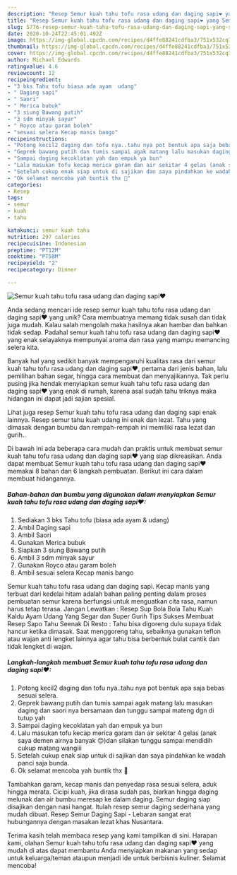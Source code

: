```yaml
---
description: "Resep Semur kuah tahu tofu rasa udang dan daging sapi❤ yang Sempurna"
title: "Resep Semur kuah tahu tofu rasa udang dan daging sapi❤ yang Sempurna"
slug: 5776-resep-semur-kuah-tahu-tofu-rasa-udang-dan-daging-sapi-yang-sempurna
date: 2020-10-24T22:45:01.492Z
image: https://img-global.cpcdn.com/recipes/d4ffe88241cdfba3/751x532cq70/semur-kuah-tahu-tofu-rasa-udang-dan-daging-sapi❤-foto-resep-utama.jpg
thumbnail: https://img-global.cpcdn.com/recipes/d4ffe88241cdfba3/751x532cq70/semur-kuah-tahu-tofu-rasa-udang-dan-daging-sapi❤-foto-resep-utama.jpg
cover: https://img-global.cpcdn.com/recipes/d4ffe88241cdfba3/751x532cq70/semur-kuah-tahu-tofu-rasa-udang-dan-daging-sapi❤-foto-resep-utama.jpg
author: Michael Edwards
ratingvalue: 4.6
reviewcount: 12
recipeingredient:
- "3 bks Tahu tofu biasa ada ayam  udang"
- " Daging sapi"
- " Saori"
- " Merica bubuk"
- "3 siung Bawang putih"
- "3 sdm minyak sayur"
- " Royco atau garam boleh"
- "sesuai selera Kecap manis bango"
recipeinstructions:
- "Potong kecil2 daging dan tofu nya..tahu nya pot bentuk apa saja bebas sesuai selera."
- "Geprek bawang putih dan tumis sampai agak matang lalu masukan daging dan saori nya bersamaan dan tunggu sampai mateng dgn di tutup yah"
- "Sampai daging kecoklatan yah dan empuk ya bun"
- "Lalu masukan tofu kecap merica garam dan air sekitar 4 gelas (anak saya demen airnya banyak 😊)dan silakan tunggu sampai mendidih cukup matang wangiii"
- "Setelah cukup enak siap untuk di sajikan dan saya pindahkan ke wadah panci saja bunda."
- "Ok selamat mencoba yah buntik thx 🥰"
categories:
- Resep
tags:
- semur
- kuah
- tahu

katakunci: semur kuah tahu 
nutrition: 297 calories
recipecuisine: Indonesian
preptime: "PT12M"
cooktime: "PT58M"
recipeyield: "2"
recipecategory: Dinner

---
```



![Semur kuah tahu tofu rasa udang dan daging sapi❤](https://img-global.cpcdn.com/recipes/d4ffe88241cdfba3/751x532cq70/semur-kuah-tahu-tofu-rasa-udang-dan-daging-sapi❤-foto-resep-utama.jpg)

Anda sedang mencari ide resep semur kuah tahu tofu rasa udang dan daging sapi❤ yang unik? Cara membuatnya memang tidak susah dan tidak juga mudah. Kalau salah mengolah maka hasilnya akan hambar dan bahkan tidak sedap. Padahal semur kuah tahu tofu rasa udang dan daging sapi❤ yang enak selayaknya mempunyai aroma dan rasa yang mampu memancing selera kita.

Banyak hal yang sedikit banyak mempengaruhi kualitas rasa dari semur kuah tahu tofu rasa udang dan daging sapi❤, pertama dari jenis bahan, lalu pemilihan bahan segar, hingga cara membuat dan menyajikannya. Tak perlu pusing jika hendak menyiapkan semur kuah tahu tofu rasa udang dan daging sapi❤ yang enak di rumah, karena asal sudah tahu triknya maka hidangan ini dapat jadi sajian spesial.

Lihat juga resep Semur kuah tahu tofu rasa udang dan daging sapi enak lainnya. Resep semur tahu kuah udang ini enak dan lezat. Tahu yang dimasak dengan bumbu dan rempah-rempah ini memiliki rasa lezat dan gurih..


Di bawah ini ada beberapa cara mudah dan praktis untuk membuat semur kuah tahu tofu rasa udang dan daging sapi❤ yang siap dikreasikan. Anda dapat membuat Semur kuah tahu tofu rasa udang dan daging sapi❤ memakai 8 bahan dan 6 langkah pembuatan. Berikut ini cara dalam membuat hidangannya.

<!--inarticleads1-->

##### Bahan-bahan dan bumbu yang digunakan dalam menyiapkan Semur kuah tahu tofu rasa udang dan daging sapi❤:

1. Sediakan 3 bks Tahu tofu (biasa ada ayam &amp; udang)
1. Ambil  Daging sapi
1. Ambil  Saori
1. Gunakan  Merica bubuk
1. Siapkan 3 siung Bawang putih
1. Ambil 3 sdm minyak sayur
1. Gunakan  Royco atau garam boleh
1. Ambil sesuai selera Kecap manis bango


Semur kuah tahu tofu rasa udang dan daging sapi. Kecap manis yang terbuat dari kedelai hitam adalah bahan paling penting dalam proses pembuatan semur karena berfungsi untuk menguatkan cita rasa, namun harus tetap terasa. Jangan Lewatkan : Resep Sup Bola Bola Tahu Kuah Kaldu Ayam Udang Yang Segar dan Super Gurih Tips Sukses Membuat Resep Sapo Tahu Seenak Di Resto : Tahu bisa digoreng dulu supaya tidak hancur ketika dimasak. Saat menggoreng tahu, sebaiknya gunakan teflon atau wajan anti lengket lainnya agar tahu bisa berbentuk bulat cantik dan tidak lengket di wajan. 

<!--inarticleads2-->

##### Langkah-langkah membuat Semur kuah tahu tofu rasa udang dan daging sapi❤:

1. Potong kecil2 daging dan tofu nya..tahu nya pot bentuk apa saja bebas sesuai selera.
1. Geprek bawang putih dan tumis sampai agak matang lalu masukan daging dan saori nya bersamaan dan tunggu sampai mateng dgn di tutup yah
1. Sampai daging kecoklatan yah dan empuk ya bun
1. Lalu masukan tofu kecap merica garam dan air sekitar 4 gelas (anak saya demen airnya banyak 😊)dan silakan tunggu sampai mendidih cukup matang wangiii
1. Setelah cukup enak siap untuk di sajikan dan saya pindahkan ke wadah panci saja bunda.
1. Ok selamat mencoba yah buntik thx 🥰


Tambahkan garam, kecap manis dan penyedap rasa sesuai selera, aduk hingga merata. Cicipi kuah, jika dirasa sudah pas, biarkan hingga daging melunak dan air bumbu meresap ke dalam daging. Semur daging siap disajikan dengan nasi hangat. Itulah resep semur daging sederhana yang mudah dibuat. Resep Semur Daging Sapi - Lebaran sangat erat hubungannya dengan masakan lezat khas Nusantara. 

Terima kasih telah membaca resep yang kami tampilkan di sini. Harapan kami, olahan Semur kuah tahu tofu rasa udang dan daging sapi❤ yang mudah di atas dapat membantu Anda menyiapkan makanan yang sedap untuk keluarga/teman ataupun menjadi ide untuk berbisnis kuliner. Selamat mencoba!
